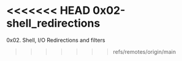<<<<<<< HEAD
0x02-shell_redirections
=======
0x02. Shell, I/O Redirections and filters
>>>>>>> refs/remotes/origin/main
